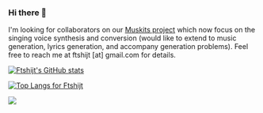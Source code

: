 ### Hi there 👋

<!--
**ftshijt/ftshijt** is a ✨ _special_ ✨ repository because its `README.md` (this file) appears on your GitHub profile.

Here are some ideas to get you started:

- 🔭 I’m currently working on ...
- 🌱 I’m currently learning ...
- 👯 I’m looking to collaborate on ...
- 🤔 I’m looking for help with ...
- 💬 Ask me about ...
- 📫 How to reach me: ...
- 😄 Pronouns: ...
- ⚡ Fun fact: ...
-->

I'm looking for collaborators on our [Muskits project](https://github.com/SJTMusicTeam/Muskits) which now focus on the singing voice synthesis and conversion (would like to extend to music generation, lyrics generation, and accompany generation problems). Feel free to reach me at ftshijt \[at\] gmail.com for details.

[![Ftshijt's GitHub stats](https://github-readme-stats.vercel.app/api?username=ftshijt&count_private=true&show_icons=true&theme=Gradient&include_all_commits=true)
](https://github.com/ftshijt)

[![Top Langs for Ftshijt](https://github-readme-stats.vercel.app/api/top-langs/?username=ftshijt&layout=compact&theme=Gradient)](https://github.com/ftshijt)

![](https://komarev.com/ghpvc/?username=ftshijt)
